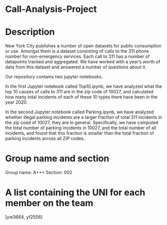 # Call-Analysis-Project

# Description
New York City publishes a number of open datasets for public consumption or use. Amongst them is a dataset consisting of calls to the 311 phone number for non-emergency services. Each call to 311 has a number of datapoints tracked and aggregated. We have worked with a year’s worth of data from this dataset and answered a number of questions about it.

Our repository contains two jupyter notebooks.

In the first Jupyter notebook called Top10.ipynb, we have analyzed what the top 10 causes of calls to 311 are in the zip code of 10027, and calculated how many total incidents of each of these 10 types there have been in the year 2020. 

In the second Jupyter notebook called Parking.ipynb, we have analyzed whether illegal parking incidents are a larger fraction of total 311 incidents in the zip coed of 10027, they are in general. Specifically, we have computed the total number of parking incidents in 10027, and the total number of all incidents, and found that this fraction is smaller than the total fraction of parking incidents across all ZIP codes.

# Group name and section
Group name: A+++
Section: 002

# A list containing the UNI for each member on the team
[yw3664, yf2556]
